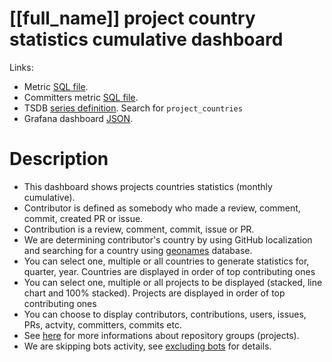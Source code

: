 <h1 id="dashboard-header">[[full_name]] project country statistics cumulative dashboard</h1>
<p>Links:</p>
<ul>
<li>Metric <a href="https://github.com/cncf/devstats/blob/master/metrics/all/project_countries.sql" target="_blank">SQL file</a>.</li>
<li>Committers metric <a href="https://github.com/cncf/devstats/blob/master/metrics/all/project_countries_commiters.sql" target="_blank">SQL file</a>.</li>
<li>TSDB <a href="https://github.com/cncf/devstats/blob/master/metrics/all/metrics.yaml" target="_blank">series definition</a>. Search for <code>project_countries</code></li>
<li>Grafana dashboard <a href="https://github.com/cncf/devstats/blob/master/grafana/dashboards/all/project-country-statistics-cumulative.json" target="_blank">JSON</a>.</li>
</ul>
<h1 id="description">Description</h1>
<ul>
<li>This dashboard shows projects countries statistics (monthly cumulative).</li>
<li>Contributor is defined as somebody who made a review, comment, commit, created PR or issue.</li>
<li>Contribution is a review, comment, commit, issue or PR.</li>
<li>We are determining contributor's country by using GitHub localization and searching for a country using <a href="http://www.geonames.org" target="_blank">geonames</a> database.</li>
<li>You can select one, multiple or all countries to generate statistics for, quarter, year. Countries are displayed in order of top contributing ones</li>
<li>You can select one, multiple or all projects to be displayed (stacked, line chart and 100% stacked). Projects are displayed in order of top contributing ones</li>
<li>You can choose to display contributors, contributions, users, issues, PRs, actvity, committers, commits etc.</li>
<li>See <a href="https://github.com/cncf/devstats/blob/master/docs/repository_groups.md" target="_blank">here</a> for more informations about repository groups (projects).</li>
<li>We are skipping bots activity, see <a href="https://github.com/cncf/devstats/blob/master/docs/excluding_bots.md" target="_blank">excluding bots</a> for details.</li>
</ul>
